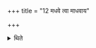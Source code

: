 +++
title = "12 मधवे त्वा माधवाय"

+++

<details><summary>थिते</summary>

मधवे त्वा माधवाय त्वेत्येके समामनन्ति १२
</details>
